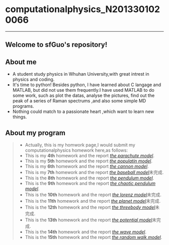 # computationalphysics_N2013301020066
---------------
Welcome to sfGuo's repository!
-------------
## About me
 - A student study physics in Whuhan University,with great intrest in physics and coding.
 - It's time to python! Besides python, I have learned about C langage and MATLAB, but did not use them frequently.I have used MATLAB to do some work, such as plot the datas, analyse the pictures, find out the peak of a series of Raman spectrums ,and also some simple MD programs.
 - Nothing could match to a passionate heart ,which want to learn new things.

## About my program
 > - Actually, this is my homwork page,I would submit my computationalphysics homework here,as follows:
 > - This is my **4th** homework  and the report [*the parachute model*](https://www.zybuluo.com/feipai11/note/322097).
 > - This is my **5th** homework and the report [*the populatin model*](https://www.zybuluo.com/feipai11/note/330031).
 > - This is my **6th** homework and the report [*the cannon model*](https://www.zybuluo.com/feipai11/note/350882).
 > - This is my **7th** homework and the report [*the baseball model*](https://www.zybuluo.com/feipai11/note/392248)未完成.
 > - This is the **8th** homework and the report [*the pendulum model*](https://www.zybuluo.com/feipai11/note/350785).
 > - This is the **9th** homework and the report [*the chaotic pendulum model*](https://www.zybuluo.com/feipai11/note/356344).
 > - This is the **10th** homework and the report [*the lorenz model*](https://www.zybuluo.com/feipai11/note/392246)未完成.
 > - This is the **11th** homework and the report [*the planet model*](https://www.zybuluo.com/feipai11/note/394686)未完成.
 > - This is the **12th** homework and the report [*the threebody model*](https://www.zybuluo.com/feipai11/note/395820)未完成.
 > - This is the **13th** homework and the report [*the potential model*](https://www.zybuluo.com/feipai11/note/395822)未完成.
 > - This is the **14th** homework and the report [*the wave model*](https://www.zybuluo.com/feipai11/note/395825).  
 > - This is the **15th** homework and the report [*the random walk model*](https://www.zybuluo.com/feipai11/note/404621).
